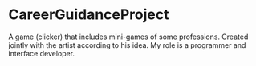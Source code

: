 # CareerGuidanceProject
A game (clicker) that includes mini-games of some professions. Created jointly with the artist according to his idea. My role is a programmer and interface developer.

